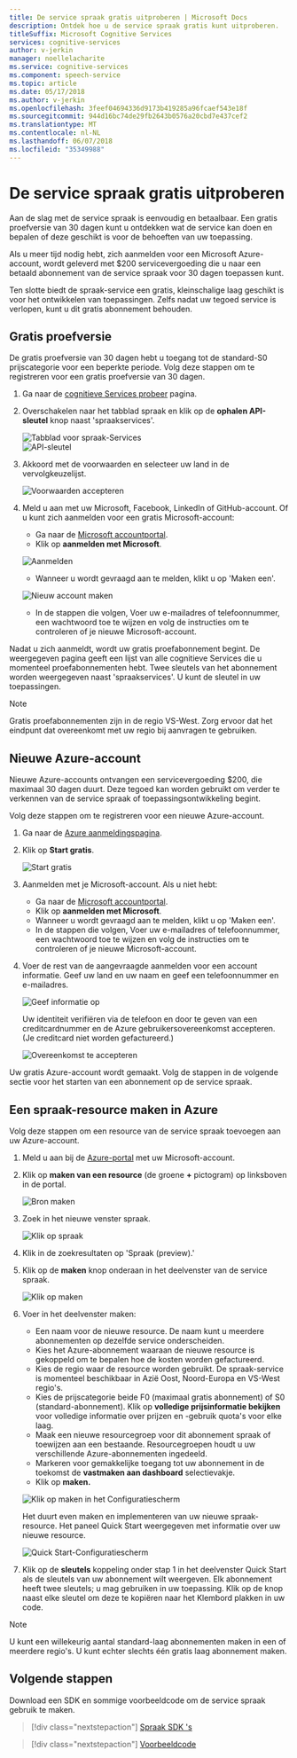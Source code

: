 ```yaml
---
title: De service spraak gratis uitproberen | Microsoft Docs
description: Ontdek hoe u de service spraak gratis kunt uitproberen.
titleSuffix: Microsoft Cognitive Services
services: cognitive-services
author: v-jerkin
manager: noellelacharite
ms.service: cognitive-services
ms.component: speech-service
ms.topic: article
ms.date: 05/17/2018
ms.author: v-jerkin
ms.openlocfilehash: 3feef04694336d9173b419285a96fcaef543e18f
ms.sourcegitcommit: 944d16bc74de29fb2643b0576a20cbd7e437cef2
ms.translationtype: MT
ms.contentlocale: nl-NL
ms.lasthandoff: 06/07/2018
ms.locfileid: "35349988"
---
```

# <a name="try-the-speech-service-for-free"></a>De service spraak gratis uitproberen

Aan de slag met de service spraak is eenvoudig en betaalbaar. Een gratis proefversie van 30 dagen kunt u ontdekken wat de service kan doen en bepalen of deze geschikt is voor de behoeften van uw toepassing.

Als u meer tijd nodig hebt, zich aanmelden voor een Microsoft Azure-account, wordt geleverd met $200 servicevergoeding die u naar een betaald abonnement van de service spraak voor 30 dagen toepassen kunt.

Ten slotte biedt de spraak-service een gratis, kleinschalige laag geschikt is voor het ontwikkelen van toepassingen. Zelfs nadat uw tegoed service is verlopen, kunt u dit gratis abonnement behouden.

## <a name="free-trial"></a>Gratis proefversie

De gratis proefversie van 30 dagen hebt u toegang tot de standard-S0 prijscategorie voor een beperkte periode. Volg deze stappen om te registreren voor een gratis proefversie van 30 dagen.

1. Ga naar de [cognitieve Services probeer](https://azure.microsoft.com/try/cognitive-services/) pagina.

1. Overschakelen naar het tabblad spraak en klik op de **ophalen API-sleutel** knop naast 'spraakservices'.

   ![Tabblad voor spraak-Services](media/index/try-speech-api-free-trial1.png)<br>
   ![API-sleutel](media/index/try-speech-api-free-trial2.png)

3. Akkoord met de voorwaarden en selecteer uw land in de vervolgkeuzelijst.

   ![Voorwaarden accepteren](media/index/try-speech-api-free-trial3.png)

4. Meld u aan met uw Microsoft, Facebook, LinkedIn of GitHub-account. Of u kunt zich aanmelden voor een gratis Microsoft-account:

    * Ga naar de [Microsoft accountportal](https://account.microsoft.com/account).
    * Klik op **aanmelden met Microsoft**.

    ![Aanmelden](media/index/try-speech-api-free-trial4.png)

    * Wanneer u wordt gevraagd aan te melden, klikt u op 'Maken een'.

    ![Nieuw account maken](media/index/try-speech-api-free-trial5.png)

    * In de stappen die volgen, Voer uw e-mailadres of telefoonnummer, een wachtwoord toe te wijzen en volg de instructies om te controleren of je nieuwe Microsoft-account.

Nadat u zich aanmeldt, wordt uw gratis proefabonnement begint. De weergegeven pagina geeft een lijst van alle cognitieve Services die u momenteel proefabonnementen hebt. Twee sleutels van het abonnement worden weergegeven naast 'spraakservices'. U kunt de sleutel in uw toepassingen.

> [!NOTE]
> Gratis proefabonnementen zijn in de regio VS-West. Zorg ervoor dat het eindpunt dat overeenkomt met uw regio bij aanvragen te gebruiken.

## <a name="new-azure-account"></a>Nieuwe Azure-account

Nieuwe Azure-accounts ontvangen een servicevergoeding $200, die maximaal 30 dagen duurt. Deze tegoed kan worden gebruikt om verder te verkennen van de service spraak of toepassingsontwikkeling begint.

Volg deze stappen om te registreren voor een nieuwe Azure-account.

1. Ga naar de [Azure aanmeldingspagina](https://azure.microsoft.com/free/ai/). 

1. Klik op **Start gratis**.

    ![Start gratis](media/index/try-speech-api-new-azure1.png)

3. Aanmelden met je Microsoft-account. Als u niet hebt:

    * Ga naar de [Microsoft accountportal](https://account.microsoft.com/account).
    * Klik op **aanmelden met Microsoft**.
    * Wanneer u wordt gevraagd aan te melden, klikt u op 'Maken een'.
    * In de stappen die volgen, Voer uw e-mailadres of telefoonnummer, een wachtwoord toe te wijzen en volg de instructies om te controleren of je nieuwe Microsoft-account.

1. Voer de rest van de aangevraagde aanmelden voor een account informatie. Geef uw land en uw naam en geef een telefoonnummer en e-mailadres.

    ![Geef informatie op](media/index/try-speech-api-new-azure2.png)

    Uw identiteit verifiëren via de telefoon en door te geven van een creditcardnummer en de Azure gebruikersovereenkomst accepteren. (Je creditcard niet worden gefactureerd.)

    ![Overeenkomst te accepteren](media/index/try-speech-api-new-azure3.png)

Uw gratis Azure-account wordt gemaakt. Volg de stappen in de volgende sectie voor het starten van een abonnement op de service spraak.

## <a name="create-a-speech-resource-in-azure"></a>Een spraak-resource maken in Azure

Volg deze stappen om een resource van de service spraak toevoegen aan uw Azure-account.

1. Meld u aan bij de [Azure-portal](https://ms.portal.azure.com/) met uw Microsoft-account.

1. Klik op **maken van een resource** (de groene **+** pictogram) op linksboven in de portal.

    ![Bron maken](media/index/try-speech-api-create-speech1.png)

1. Zoek in het nieuwe venster spraak.

    ![Klik op spraak](media/index/try-speech-api-create-speech2.png)

1. Klik in de zoekresultaten op 'Spraak (preview).'

1. Klik op de **maken** knop onderaan in het deelvenster van de service spraak.

    ![Klik op maken](media/index/try-speech-api-create-speech3.png)

1. Voer in het deelvenster maken:

    * Een naam voor de nieuwe resource. De naam kunt u meerdere abonnementen op dezelfde service onderscheiden.
    * Kies het Azure-abonnement waaraan de nieuwe resource is gekoppeld om te bepalen hoe de kosten worden gefactureerd.
    * Kies de regio waar de resource worden gebruikt. De spraak-service is momenteel beschikbaar in Azië Oost, Noord-Europa en VS-West regio's.
    * Kies de prijscategorie beide F0 (maximaal gratis abonnement) of S0 (standard-abonnement). Klik op **volledige prijsinformatie bekijken** voor volledige informatie over prijzen en -gebruik quota's voor elke laag.
    * Maak een nieuwe resourcegroep voor dit abonnement spraak of toewijzen aan een bestaande. Resourcegroepen houdt u uw verschillende Azure-abonnementen ingedeeld.
    * Markeren voor gemakkelijke toegang tot uw abonnement in de toekomst de **vastmaken aan dashboard** selectievakje.
    * Klik op **maken.**

    ![Klik op maken in het Configuratiescherm](media/index/try-speech-api-create-speech4.png)

    Het duurt even maken en implementeren van uw nieuwe spraak-resource. Het paneel Quick Start weergegeven met informatie over uw nieuwe resource.

    ![Quick Start-Configuratiescherm](media/index/try-speech-api-create-speech5.png)

1. Klik op de **sleutels** koppeling onder stap 1 in het deelvenster Quick Start als de sleutels van uw abonnement wilt weergeven. Elk abonnement heeft twee sleutels; u mag gebruiken in uw toepassing. Klik op de knop naast elke sleutel om deze te kopiëren naar het Klembord plakken in uw code.

> [!NOTE]
> U kunt een willekeurig aantal standard-laag abonnementen maken in een of meerdere regio's. U kunt echter slechts één gratis laag abonnement maken.

## <a name="next-steps"></a>Volgende stappen

Download een SDK en sommige voorbeeldcode om de service spraak gebruik te maken.

> [!div class="nextstepaction"]
> [Spraak SDK 's](speech-sdk.md)

> [!div class="nextstepaction"]
> [Voorbeeldcode](samples.md)
